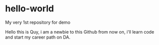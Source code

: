 # hello-world
My very 1st repository for demo

Hello this is Quy, i am a newbie to this Github
from now on, i'll learn code and start my career path on DA.
